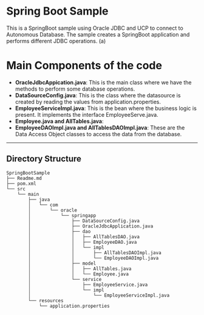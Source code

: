 # Spring Boot Sample
This is a SpringBoot sample using Oracle JDBC and UCP to connect to Autonomous Database. The sample creates a SpringBoot application and performs different JDBC operations. 
(a)

# Main Components of the code 
* **OracleJdbcAppication.java**: This is the main class where we have the methods to perform some database operations. 
* **DataSourceConfig.java**: This is the class where the datasource is created by reading the values from application.properties. 
* **EmployeeServiceImpl.java**: This is the bean where the business logic is present. It implements the interface EmployeeServe.java. 
* **Employee.java and AllTables.java**:
* **EmployeeDAOImpl.java and AllTablesDAOImpl.java**: These are the Data Access Object classes to access the data from the database. 
* **

## Directory Structure
```
SpringBootSample
├── Readme.md
├── pom.xml
└── src
    └── main
        ├── java
        │   └── com
        │       └── oracle
        │           └── springapp
        │               ├── DataSourceConfig.java
        │               ├── OracleJdbcApplication.java
        │               ├── dao
        │               │   ├── AllTablesDAO.java
        │               │   ├── EmployeeDAO.java
        │               │   └── impl
        │               │       ├── AllTablesDAOImpl.java
        │               │       └── EmployeeDAOImpl.java
        │               ├── model
        │               │   ├── AllTables.java
        │               │   └── Employee.java
        │               └── service
        │                   ├── EmployeeService.java
        │                   └── impl
        │                       └── EmployeeServiceImpl.java
        └── resources
            └── application.properties
```
